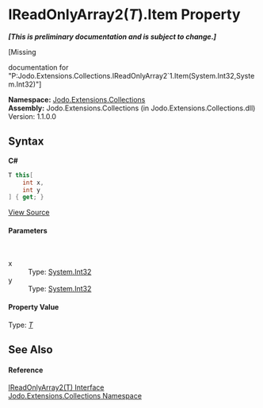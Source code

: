 # IReadOnlyArray2(*T*).Item Property 
 _**\[This is preliminary documentation and is subject to change.\]**_

\[Missing <summary> documentation for "P:Jodo.Extensions.Collections.IReadOnlyArray2`1.Item(System.Int32,System.Int32)"\]

**Namespace:**&nbsp;<a href="N_Jodo_Extensions_Collections">Jodo.Extensions.Collections</a><br />**Assembly:**&nbsp;Jodo.Extensions.Collections (in Jodo.Extensions.Collections.dll) Version: 1.1.0.0

## Syntax

**C#**<br />
``` C#
T this[
	int x,
	int y
] { get; }
```

<a href="https://github.com/JosephJShort/Jodo.Extensions/blob/main/src/Jodo.Extensions.Collections/IReadOnlyArray2.cs" rel="noopener noreferrer" title="View the source code">View Source</a><br />

#### Parameters
&nbsp;<dl><dt>x</dt><dd>Type: <a href="https://docs.microsoft.com/dotnet/api/system.int32" target="_blank" rel="noopener noreferrer">System.Int32</a><br /></dd><dt>y</dt><dd>Type: <a href="https://docs.microsoft.com/dotnet/api/system.int32" target="_blank" rel="noopener noreferrer">System.Int32</a><br /></dd></dl>

#### Property Value
Type: <a href="T_Jodo_Extensions_Collections_IReadOnlyArray2_1">*T*</a>

## See Also


#### Reference
<a href="T_Jodo_Extensions_Collections_IReadOnlyArray2_1">IReadOnlyArray2(T) Interface</a><br /><a href="N_Jodo_Extensions_Collections">Jodo.Extensions.Collections Namespace</a><br />